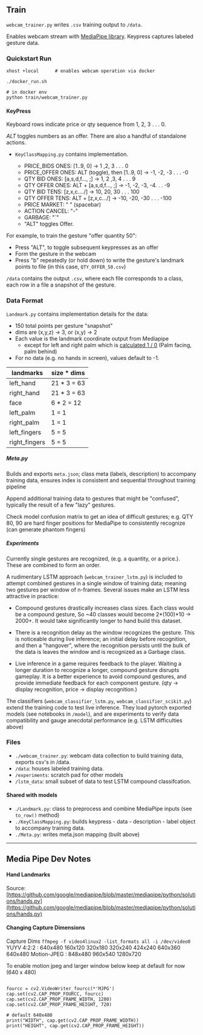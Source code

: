 
## Train

`webcam_trainer.py` writes `.csv` training output to `/data`.

Enables webcam stream with [MediaPipe
library](https://google.github.io/mediapipe/solutions/solutions.html). Keypress
captures labeled gesture data.

### Quickstart Run

```
xhost +local      # enables webcam operation via docker

./docker_run.sh

# in docker env
python train/webcam_trainer.py

```

#### KeyPress

Keyboard rows indicate price or qty sequence from 1, 2, 3 . . . 0.

_ALT_ toggles numbers as an offer. There are also a handful of standalone
actions.

* `KeyClassMapping.py` contains implementation.

  * PRICE_BIDS ONES:  [1..9, 0] -> 1 ,2, 3 . .  . 0
  * PRICE_OFFER ONES: ALT (toggle), then [1..9, 0] -> -1, -2, -3 . . . -0
  * QTY BID ONES:   [a,s,d,f..., ;] -> 1, 2 ,3, 4 . . . 9
  * QTY OFFER ONES: ALT + [a,s,d,f..., ;] -> -1, -2, -3, -4. . . -9
  * QTY BID TENS:   [z,x,c..../] -> 10, 20, 30 . . . 100
  * QTY OFFER TENS: ALT + [z,x,c.../] -> -10, -20, -30 . . . -100
  * PRICE MARKET: " " (spacebar)
  * ACTION CANCEL: "-"
  * GARBAGE: "`"
  * "ALT" toggles Offer.

For example, to train the gesture "offer quantity 50":

  * Press "ALT", to toggle subsequent keypresses as an offer
  * Form the gesture in the webcam
  * Press "b" repeatedly (or hold down) to write the gesture's landmark points
    to file (in this case, `QTY_OFFER_50.csv`)


`/data` contains the output `.csv`, where each file corresponds to a class, each
row in a file a snapshot of the gesture.


### Data Format

`Landmark.py` contains implementation details for the data:

* 150 total points per gesture "snapshot"
* dims are (x,y,z) -> 3, or (x,y) -> 2
* Each value is the landmark coordinate output from Mediapipe
  * except for left and right palm which is [calculated 1 / 0](./Landmark.py)
    (Palm facing, palm behind)
* For no data (e.g. no hands in screen), values default to -1.


| landmarks     | size * dims |
|---------------|-------------|
| left_hand     | 21 * 3 = 63 |
| right_hand    | 21 * 3 = 63 |
| face          | 6 * 2 = 12  |
| left_palm     | 1 =  1      |
| right_palm    | 1 =  1      |
| left_fingers  | 5 = 5       |
| right_fingers | 5 = 5       |


##### Meta.py

Builds and exports `meta.json`; class meta (labels, description) to accompany
training data, ensures index is consistent and sequential throughout training
pipeline

Append additional training data to gestures that might be "confused", typically
the result of a few "lazy" gestures.

Check model confusion matrix to get an idea of difficult gestures; e.g. QTY 80,
90 are hard finger positions for MediaPipe to consistently recognize (can
generate phantom fingers)


##### Experiments

Currently single gestures are recognized, (e.g. a quantity, or a price.). These
are combined to form an order.

A rudimentary LSTM approach (`webcam_trainer_lstm.py`) is included to attempt
combined gestures in a single window of training data; meaning two gestures per
window of n-frames. Several issues make an LSTM less attractive in practice:

* Compound gestures drastically increases class sizes. Each class would be a
  compound gesture, So ~40 classes would become 2*(100)*10 -> 2000+. It would
  take significantly longer to hand build this dataset.

* There is a recognition delay as the window recognizes the gesture. This is
  noticeable during live inference; an initial delay before recognition, and
  then a "hangover", where the recognition persists until the bulk of the data
  is leaves the window and is recognized as a Garbage class.

* Live inference in a game requires feedback to the player. Waiting a longer
  duration to recognize a longer, compound gesture disrupts gameplay. It is a
  better experience to avoid compound gestures, and provide immediate feedback
  for each component gesture. (qty -> display recognition, price -> display
  recognition.)

The classifiers (`webcam_classifier_lstm.py`, `webcam_classifier_scikit.py`)
extend the training code to test live inference. They load pytorch exported
models (see notebooks in `/model`), and are experiments to verify data
compatibility and gauge anecdotal performance (e.g. LSTM difficulties above)

### Files

* `./webcam_trainer.py`: webcam data collection to build training data, exports
  csv's in /data.
* `/data`: houses labeled training data.
* `/experiments`: scratch pad for other models
* `/lstm_data`: small subset of data to test LSTM compound classifcation.


#### Shared with models

* .`/Landmark.py`: class to preprocess and combine MediaPipe inputs (see
  `to_row()` method)
* `./KeyClassMapping.py`: builds keypress - data - description - label object to
  accompany training data.
* `./Meta.py`: writes meta.json mapping (built above)

---

## Media Pipe Dev Notes

#### Hand Landmarks

Source:
[https://github.com/google/mediapipe/blob/master/mediapipe/python/solutions/hands.py](https://github.com/google/mediapipe/blob/master/mediapipe/python/solutions/hands.py)

#### Changing Capture Dimensions

Capture Dims
`ffmpeg -f video4linux2 -list_formats all -i /dev/video0`
YUYV 4:2:2 : 640x480 160x120 320x180 320x240 424x240 640x360 640x480
Motion-JPEG : 848x480 960x540 1280x720

To enable motion jpeg and larger window below keep at default for now (640 x 480)

```

fourcc = cv2.VideoWriter_fourcc(*'MJPG')
cap.set(cv2.CAP_PROP_FOURCC, fourcc)
cap.set(cv2.CAP_PROP_FRAME_WIDTH, 1280)
cap.set(cv2.CAP_PROP_FRAME_HEIGHT, 720)

# default 640x480
print("WIDTH", cap.get(cv2.CAP_PROP_FRAME_WIDTH))
print("HEIGHT", cap.get(cv2.CAP_PROP_FRAME_HEIGHT))

```
